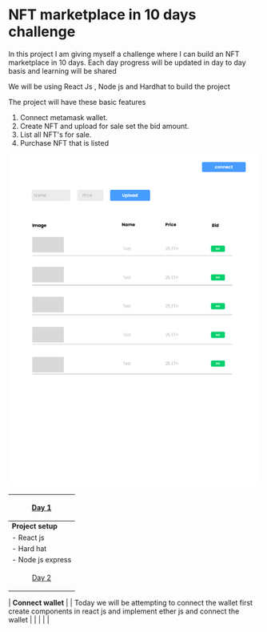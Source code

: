 # NFT marketplace in 10 days challenge

In this project I am giving myself a challenge where I can build an NFT marketplace in 10 days.
Each day progress will be updated in day to day basis and learning will be shared

We will be using React Js , Node js and Hardhat to build the project


The project will have these basic features

1) Connect metamask wallet.
2) Create NFT and upload for sale set the bid amount.
3) List all NFT's for sale.
4) Purchase NFT that is listed


![alt text](https://raw.githubusercontent.com/web3pie/nft-marketplace-in-10-days/main/image.png)


| <p align="center"> [Day 1](https://github.com/web3pie/nft-marketplace-in-10-days/blob/main/day-1/README.md) </p>  |
| ---------------------------------------------------------------------------------------------------------------------------- |
| **Project setup**                                                                                                               |
| - React js                                                                                                                    |
| - Hard hat                                                                                                                   |
| - Node js express                                                                                                            |
| <p align="center"> [Day 2](https://github.com/web3pie/nft-marketplace-in-10-days/blob/main/day-2/README.md) </p>  |

| **Connect wallet**                                                                                                               |
| Today we will be attempting to connect the wallet first create components in react js and implement ether js and connect the wallet                                                                                                                 |
|                                                                                                                 |
|                                                                                                     |
